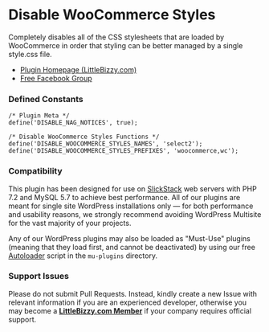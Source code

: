 # Disable WooCommerce Styles

Completely disables all of the CSS stylesheets that are loaded by WooCommerce in order that styling can be better managed by a single style.css file.

* [Plugin Homepage (LittleBizzy.com)](https://www.littlebizzy.com/plugins/disable-woocommerce-styles)
* [Free Facebook Group](https://www.facebook.com/groups/littlebizzy/)

### Defined Constants

    /* Plugin Meta */
    define('DISABLE_NAG_NOTICES', true);
    
    /* Disable WooCommerce Styles Functions */
    define('DISABLE_WOOCOMMERCE_STYLES_NAMES', 'select2');
    define('DISABLE_WOOCOMMERCE_STYLES_PREFIXES', 'woocommerce,wc');

### Compatibility

This plugin has been designed for use on [SlickStack](https://slickstack.io) web servers with PHP 7.2 and MySQL 5.7 to achieve best performance. All of our plugins are meant for single site WordPress installations only — for both performance and usability reasons, we strongly recommend avoiding WordPress Multisite for the vast majority of your projects.

Any of our WordPress plugins may also be loaded as "Must-Use" plugins (meaning that they load first, and cannot be deactivated) by using our free [Autoloader](https://github.com/littlebizzy/autoloader) script in the `mu-plugins` directory.

### Support Issues

Please do not submit Pull Requests. Instead, kindly create a new Issue with relevant information if you are an experienced developer, otherwise you may become a [**LittleBizzy.com Member**](https://www.littlebizzy.com/members) if your company requires official support.
